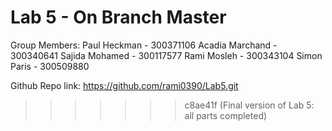 # Lab 5 - On Branch Master

Group Members:
Paul Heckman - 300371106
Acadia Marchand - 300340641
Sajida Mohamed - 300117577
Rami Mosleh - 300343104
Simon Paris - 300509880

Github Repo link: https://github.com/rami0390/Lab5.git
>>>>>>> c8ae41f (Final version of Lab 5: all parts completed)
